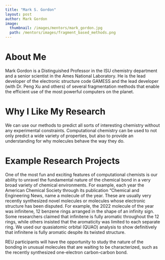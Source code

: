 ```yaml
---
title: "Mark S. Gordon"
layout: post
author: Mark Gordon
image:
  thumbnail: /images/mentors/mark_gordon.jpg
  path: /mentors/images/fragment_based_methods.png
---
```


# About Me

Mark Gordon is a Distinguished Professor in the ISU chemistry department and a
senior scientist in the Ames National Laboratory. He is the lead developer of
the electronic structure code GAMESS and the lead developer (with Dr. Peng Xu
and others) of several fragmentation methods that enable the efficient use of
the most powerful computers on the planet.

# Why I Like My Research

We can use our methods to predict all sorts of interesting chemistry without any
experimental constraints. Computational chemistry can be used to not only
predict a wide variety of properties, but also to provide an understanding for
why molecules behave the way they do.

# Example Research Projects

One of the most fun and exciting features of computational chemists is our
ability to unravel the fundamental nature of the chemical bond in a very broad
variety of chemical environments. For example, each year the American Chemical
Society through its publication “Chemical and Engineering News, name a molecule
of the year. These are usually very recently synthesized novel molecules or
molecules whose electronic structure has been disputed. For example, the 2022
molecule of the year was infinitene, 12 benzene rings arranged in the shape of
an infinity sign. Some researchers claimed that infinitene is fully aromatic
throughout the 12 rings, while others insisted that the aromaticity was limited
to each separate ring. We used our quasiatomic orbital (QUAO) analysis to show
definitively that infinitene is fully aromatic despite its twisted structure.

REU participants will have the opportunity to study the nature of the bonding in
unusual molecules that are waiting to be characterized, such as the recently
synthesized one-electron carbon-carbon bond.
